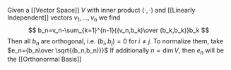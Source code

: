 Given a [[Vector Space]] $V$ with inner product $(\cdot,\cdot)$ 
and [[Linearly Independent]] vectors $v_1,\dots,v_n$
we find
$$
b_n=v_n-\sum_{k=1}^{n-1}{(v_n,b_k)\over (b_k,b_k)}b_k
$$
Then all $b_n$ are orthogonal, i.e. $(b_i,b_j) =0$ for $i\neq j$.
To normalize them, take $e_n={b_n\over \sqrt{(b_n,b_n)}}$
If additionally $n=\operatorname{dim}V$, then $e_{n}$ will be the [[Orthonormal Basis]]

